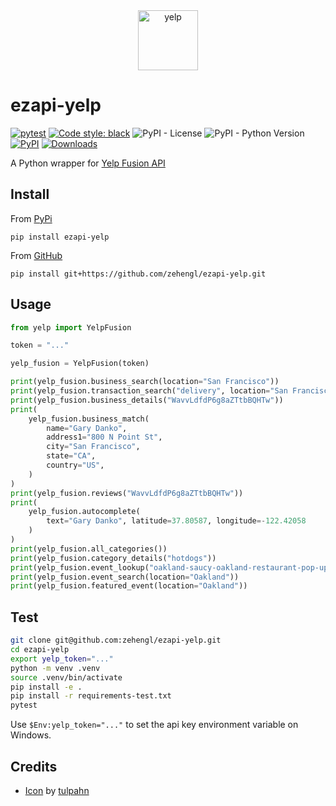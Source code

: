 <div align="center">
    <img src="https://cdn2.iconfinder.com/data/icons/social-media-applications/64/social_media_applications_28-yelp-512.png" alt="yelp" height="96">
</div>

# ezapi-yelp

[![pytest](https://github.com/zehengl/ezapi-yelp/actions/workflows/pytest.yml/badge.svg)](https://github.com/zehengl/ezapi-yelp/actions/workflows/pytest.yml)
[![Code style: black](https://img.shields.io/badge/code%20style-black-000000.svg)](https://github.com/ambv/black)
![PyPI - License](https://img.shields.io/pypi/l/ezapi-yelp.svg)
![PyPI - Python Version](https://img.shields.io/pypi/pyversions/ezapi-yelp.svg)
[![PyPI](https://img.shields.io/pypi/v/ezapi-yelp.svg)](https://pypi.python.org/pypi/ezapi-yelp)
[![Downloads](https://static.pepy.tech/badge/ezapi-yelp)](https://pepy.tech/project/ezapi-yelp)

A Python wrapper for [Yelp Fusion API](https://www.yelp.com/developers/documentation/v3/get_started)

## Install

From [PyPi](https://pypi.org/project/ezapi-yelp/)

    pip install ezapi-yelp

From [GitHub](https://github.com/zehengl/ezapi-yelp)

    pip install git+https://github.com/zehengl/ezapi-yelp.git

## Usage

```python
from yelp import YelpFusion

token = "..."

yelp_fusion = YelpFusion(token)

print(yelp_fusion.business_search(location="San Francisco"))
print(yelp_fusion.transaction_search("delivery", location="San Francisco"))
print(yelp_fusion.business_details("WavvLdfdP6g8aZTtbBQHTw"))
print(
    yelp_fusion.business_match(
        name="Gary Danko",
        address1="800 N Point St",
        city="San Francisco",
        state="CA",
        country="US",
    )
)
print(yelp_fusion.reviews("WavvLdfdP6g8aZTtbBQHTw"))
print(
    yelp_fusion.autocomplete(
        text="Gary Danko", latitude=37.80587, longitude=-122.42058
    )
)
print(yelp_fusion.all_categories())
print(yelp_fusion.category_details("hotdogs"))
print(yelp_fusion.event_lookup("oakland-saucy-oakland-restaurant-pop-up"))
print(yelp_fusion.event_search(location="Oakland"))
print(yelp_fusion.featured_event(location="Oakland"))
```

## Test

```bash
git clone git@github.com:zehengl/ezapi-yelp.git
cd ezapi-yelp
export yelp_token="..."
python -m venv .venv
source .venv/bin/activate
pip install -e .
pip install -r requirements-test.txt
pytest
```

Use `$Env:yelp_token="..."` to set the api key environment variable on Windows.

## Credits

- [Icon][1] by [tulpahn][2]

[1]: https://www.iconfinder.com/icons/4102600/applications_media_social_yelp_icon
[2]: https://www.iconfinder.com/tulpahn
